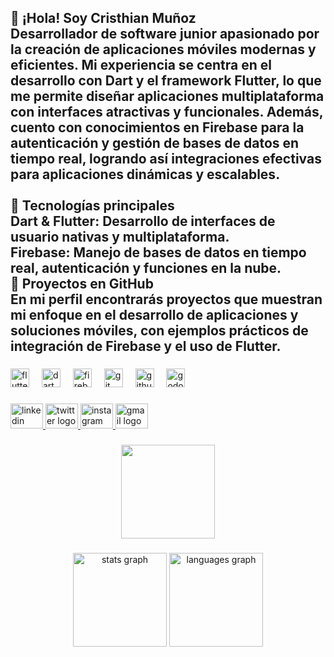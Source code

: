 <h2 align="left">👋 ¡Hola! Soy Cristhian Muñoz<br>Desarrollador de software junior apasionado por la creación de aplicaciones móviles modernas y eficientes. Mi experiencia se centra en el desarrollo con Dart y el framework Flutter, lo que me permite diseñar aplicaciones multiplataforma con interfaces atractivas y funcionales. Además, cuento con conocimientos en Firebase para la autenticación y gestión de bases de datos en tiempo real, logrando así integraciones efectivas para aplicaciones dinámicas y escalables.<br><br>🔧 Tecnologías principales<br>Dart & Flutter: Desarrollo de interfaces de usuario nativas y multiplataforma.<br>Firebase: Manejo de bases de datos en tiempo real, autenticación y funciones en la nube.<br>🚀 Proyectos en GitHub<br>En mi perfil encontrarás proyectos que muestran mi enfoque en el desarrollo de aplicaciones y soluciones móviles, con ejemplos prácticos de integración de Firebase y el uso  de Flutter.</h2>

###

<div align="left">
  <img src="https://cdn.jsdelivr.net/gh/devicons/devicon/icons/flutter/flutter-original.svg" height="30" alt="flutter logo"  />
  <img width="12" />
  <img src="https://cdn.jsdelivr.net/gh/devicons/devicon/icons/dart/dart-original.svg" height="30" alt="dart logo"  />
  <img width="12" />
  <img src="https://cdn.jsdelivr.net/gh/devicons/devicon/icons/firebase/firebase-plain-wordmark.svg" height="30" alt="firebase logo"  />
  <img width="12" />
  <img src="https://cdn.jsdelivr.net/gh/devicons/devicon/icons/git/git-plain.svg" height="30" alt="git logo"  />
  <img width="12" />
  <img src="https://cdn.jsdelivr.net/gh/devicons/devicon/icons/github/github-original.svg" height="30" alt="github logo"  />
  <img width="12" />
  <img src="https://cdn.jsdelivr.net/gh/devicons/devicon/icons/godot/godot-original-wordmark.svg" height="30" alt="godot logo"  />
</div>

###

<div align="left">
  <a href="https://www.linkedin.com/in/cristhian-mu%C3%B1oz-6894282aa/" target="_blank">
    <img src="https://raw.githubusercontent.com/maurodesouza/profile-readme-generator/master/src/assets/icons/social/linkedin/default.svg" width="52" height="40" alt="linkedin logo"  />
  </a>
  <a href="https://x.com/criscrisvilla" target="_blank">
    <img src="https://raw.githubusercontent.com/maurodesouza/profile-readme-generator/master/src/assets/icons/social/twitter/default.svg" width="52" height="40" alt="twitter logo"  />
  </a>
  <a href="https://www.instagram.com/cris05_12/" target="_blank">
    <img src="https://raw.githubusercontent.com/maurodesouza/profile-readme-generator/master/src/assets/icons/social/instagram/default.svg" width="52" height="40" alt="instagram logo"  />
  </a>
  <a href="https://mail.google.com/mail/cristhianadielm@gmail.com" target="_blank">
    <img src="https://raw.githubusercontent.com/maurodesouza/profile-readme-generator/master/src/assets/icons/social/gmail/default.svg" width="52" height="40" alt="gmail logo"  />
  </a>
</div>

###

<div align="center">
  <img height="150" src="https://66.media.tumblr.com/7e4a098cedfa4703d79a90ca8c0f02a4/tumblr_newdbkWMn71s63c00o1_500.gif"  />
</div>

###

<div align="center">
  <img src="https://github-readme-stats.vercel.app/api?username=iCris-glich&hide_title=false&hide_rank=false&show_icons=true&include_all_commits=true&count_private=true&disable_animations=false&theme=dracula&locale=en&hide_border=false&order=1" height="150" alt="stats graph"  />
  <img src="https://github-readme-stats.vercel.app/api/top-langs?username=iCris-glich&locale=en&hide_title=false&layout=compact&card_width=320&langs_count=5&theme=dracula&hide_border=false&order=2" height="150" alt="languages graph"  />
</div>

###
